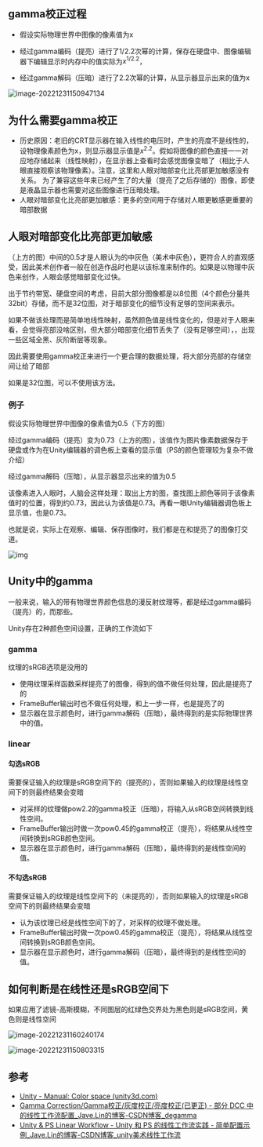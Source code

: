 ## gamma校正过程

-   假设实际物理世界中图像的像素值为x

-   经过gamma编码（提亮）进行了$1/2.2$次幂的计算，保存在硬盘中、图像编辑器下编辑显示时内存中的值实际为$x^{1/2.2}$，
-   经过gamma解码（压暗）进行了$2.2$次幂的计算，从显示器显示出来的值为x

![image-20221231150947134](https://fastly.jsdelivr.net/gh/YuzikiRain/ImageBed/img/202212311509208.png)

## 为什么需要gamma校正

-   历史原因：老旧的CRT显示器在输入线性的电压时，产生的亮度不是线性的，设物理像素颜色为x，则显示器显示值是$x^{2.2}$。假如将图像的颜色直接一一对应地存储起来（线性映射），在显示器上查看时会感觉图像变暗了（相比于人眼直接观察该物理像素）。注意，这里和人眼对暗部变化比亮部更加敏感没有关系。
    为了兼容这些年来已经产生了的大量（提亮了之后存储的）图像，即使是液晶显示器也需要对这些图像进行压暗处理。
-   人眼对暗部变化比亮部更加敏感：更多的空间用于存储对人眼更敏感更重要的暗部数据

## 人眼对暗部变化比亮部更加敏感

（上方的图）中间的0.5才是人眼认为的中灰色（美术中灰色），更符合人的直观感受，因此美术创作者一般在创造作品时也是以该标准来制作的。如果是以物理中灰色来创作，人眼会感觉暗部变化过快。

出于节约带宽、硬盘空间的考虑，目前大部分图像都是以8位图（4个颜色分量共32bit）存储，而不是32位图，对于暗部变化的细节没有足够的空间来表示。

如果不做该处理而是简单地线性映射，虽然颜色值是线性变化的，但是对于人眼来看，会觉得亮部没啥区别，但大部分暗部变化细节丢失了（没有足够空间），，出现一些区域全黑、灰阶断层等现象。

因此需要使用gamma校正来进行一个更合理的数据处理，将大部分亮部的存储空间让给了暗部

如果是32位图，可以不使用该方法。

### 例子

假设实际物理世界中图像的像素值为0.5（下方的图）

经过gamma编码（提亮）变为0.73（上方的图），该值作为图片像素数据保存于硬盘或作为在Unity编辑器的调色板上查看的显示值（PS的颜色管理较为复杂不做介绍）

经过gamma解码（压暗），从显示器显示出来的值为0.5

该像素进入人眼时，人脑会这样处理：取出上方的图，查找图上颜色等同于该像素值时的位置，得到约0.73，因此认为该值是0.73。再看一眼Unity编辑器调色板上显示值，也是0.73。

也就是说，实际上在观察、编辑、保存图像时，我们都是在和提亮了的图像打交道。

![img](https://fastly.jsdelivr.net/gh/YuzikiRain/ImageBed/img/202212311626461.png)

## Unity中的gamma

一般来说，输入的带有物理世界颜色信息的漫反射纹理等，都是经过gamma编码（提亮）的，而那些。

Unity存在2种颜色空间设置，正确的工作流如下

### gamma

纹理的sRGB选项是没用的

-   使用纹理采样函数采样提亮了的图像，得到的值不做任何处理，因此是提亮了的
-   FrameBuffer输出时也不做任何处理，和上一步一样，也是提亮了的
-   显示器在显示颜色时，进行gamma解码（压暗），最终得到的是实际物理世界中的值。

### linear

#### 勾选sRGB

需要保证输入的纹理是sRGB空间下的（提亮的），否则如果输入的纹理是线性空间下的则最终结果会变暗

-   对采样的纹理做pow2.2的gamma校正（压暗），将输入从sRGB空间转换到线性空间。
-   FrameBuffer输出时做一次pow0.45的gamma校正（提亮），将结果从线性空间转换到sRGB颜色空间。
-   显示器在显示颜色时，进行gamma解码（压暗），最终得到的是线性空间的值。

#### 不勾选sRGB

需要保证输入的纹理是线性空间下的（未提亮的），否则如果输入的纹理是sRGB空间下的则最终结果会变暗

-   认为该纹理已经是线性空间下的了，对采样的纹理不做处理。
-   FrameBuffer输出时做一次pow0.45的gamma校正（提亮），将结果从线性空间转换到sRGB颜色空间。
-   显示器在显示颜色时，进行gamma解码（压暗），最终得到的是线性空间的值。

## 如何判断是在线性还是sRGB空间下

如果应用了滤镜-高斯模糊，不同图层的红绿色交界处为黑色则是sRGB空间，黄色则是线性空间

![image-20221231160240174](https://fastly.jsdelivr.net/gh/YuzikiRain/ImageBed/img/202212311602252.png)

![image-20221231150803315](https://fastly.jsdelivr.net/gh/YuzikiRain/ImageBed/img/202212311508816.png)

## 参考

-   [Unity - Manual: Color space (unity3d.com)](https://docs.unity3d.com/Manual/LinearLighting.html)
-   [Gamma Correction/Gamma校正/灰度校正/亮度校正(已更正) - 部分 DCC 中的线性工作流配置_Jave.Lin的博客-CSDN博客_degamma](https://blog.csdn.net/linjf520/article/details/122201009)
-   [Unity & PS Linear Workflow - Unity 和 PS 的线性工作流实践 - 简单配置示例_Jave.Lin的博客-CSDN博客_unity美术线性工作流](https://blog.csdn.net/linjf520/article/details/126672005)